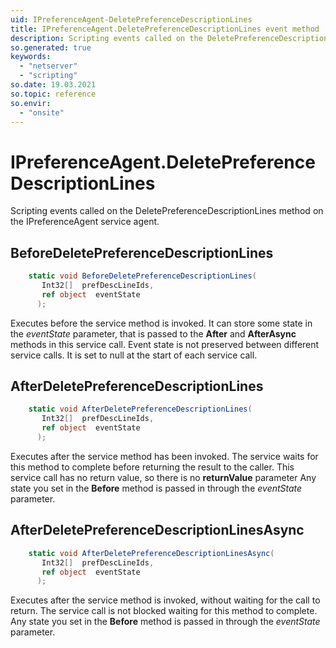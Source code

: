 ```yaml
---
uid: IPreferenceAgent-DeletePreferenceDescriptionLines
title: IPreferenceAgent.DeletePreferenceDescriptionLines event method
description: Scripting events called on the DeletePreferenceDescriptionLines method on the IPreferenceAgent service agent.
so.generated: true
keywords:
  - "netserver"
  - "scripting"
so.date: 19.03.2021
so.topic: reference
so.envir:
  - "onsite"
---
```

# IPreferenceAgent.DeletePreferenceDescriptionLines

Scripting events called on the <see cref='M:SuperOffice.CRM.Services.IPreferenceAgent.DeletePreferenceDescriptionLines'>DeletePreferenceDescriptionLines</see> method on the <see cref='IPreferenceAgent'>IPreferenceAgent</see>  service agent.

## BeforeDeletePreferenceDescriptionLines
```cs
    static void BeforeDeletePreferenceDescriptionLines(
       Int32[]  prefDescLineIds,
       ref object  eventState
      );
```
Executes before the service method is invoked.
It can store some state in the *eventState* parameter, that is passed to the **After** and **AfterAsync** methods in this service call.
Event state is not preserved between different service calls. It is set to null at the start of each service call.
## AfterDeletePreferenceDescriptionLines
```cs
    static void AfterDeletePreferenceDescriptionLines(
       Int32[]  prefDescLineIds,
       ref object  eventState
      );
```
Executes after the service method has been invoked. The service waits for this method to complete before returning the result to the caller.
This service call has no return value, so there is no **returnValue** parameter
Any state you set in the **Before** method is passed in through the *eventState* parameter.
## AfterDeletePreferenceDescriptionLinesAsync
```cs
    static void AfterDeletePreferenceDescriptionLinesAsync(
       Int32[]  prefDescLineIds,
       ref object  eventState
      );
```
Executes after the service method is invoked, without waiting for the call to return.
The service call is not blocked waiting for this method to complete.
Any state you set in the **Before** method is passed in through the *eventState* parameter.

